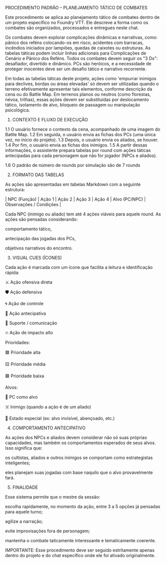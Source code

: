 PROCEDIMENTO PADRÃO – PLANEJAMENTO TÁTICO DE COMBATES

Este procedimento se aplica ao planejamento tático de combates dentro de um projeto específico no Foundry VTT. Ele descreve a forma como os combates são organizados, processados e entregues neste chat.

Os combates devem explorar complicações dinâmicas e narrativas, como: pânico dos reféns colocando-os em risco, acidentes com barracas, incêndios iniciados por lampiões, quedas de caixotes ou estruturas. As tabelas táticas podem incluir linhas adicionais para Complicações de Cenário e Pânico dos Reféns. Todos os combates devem seguir os "3 Ds": desafiador, divertido e dinâmico. PCs são heróicos, e a necessidade de proteger inocentes deve ser um desafio tático e narrativo recorrente.

Em todas as tabelas táticas deste projeto, ações como 'empurrar inimigos para declives, bordas ou áreas elevadas' só devem ser utilizadas quando o terreno efetivamente apresentar tais elementos, conforme descrição da cena ou do Battle Map. Em terrenos planos ou neutros (como florestas, névoa, trilhas), essas ações devem ser substituídas por deslocamento tático, isolamento de alvo, bloqueio de passagem ou manipulação psicológica.

1. CONTEXTO E FLUXO DE EXECUÇÃO

1.1 O usuário fornece o contexto da cena, acompanhado de uma imagem do Battle Map.
 1.2 Em seguida, o usuário envia as fichas dos PCs (uma única vez, no início do projeto).
 1.3 Depois, o usuário envia os aliados, se houver.
 1.4 Por fim, o usuário envia as fichas dos inimigos.
 1.5 A partir dessas informações, o assistente prepara tabelas por round com ações táticas antecipadas para cada personagem que não for jogador (NPCs e aliados).

1.6 O padrão de número de rounds por simulação são de 7 rounds

2. FORMATO DAS TABELAS

As ações são apresentadas em tabelas Markdown com a seguinte estrutura:

| NPC (Função) | Ação 1 | Ação 2 | Ação 3 | Ação 4 | Alvo (PC/NPC) | Observações / Condições |

Cada NPC (inimigo ou aliado) tem até 4 ações viáveis para aquele round.
 As ações são pensadas considerando:

comportamento tático,

antecipação das jogadas dos PCs,

objetivos narrativos do encontro.

3. VISUAL CUES (ÍCONES)

Cada ação é marcada com um ícone que facilita a leitura e identificação rápida:

⚔️ Ação ofensiva direta

🛡️ Ação defensiva

🌀 Ação de controle

🧠 Ação antecipativa

📢 Suporte / comunicação

🔥 Ação de impacto alto

Prioridades:

🟥 Prioridade alta

🟨 Prioridade média

🟩 Prioridade baixa

Alvos:

🎯 PC como alvo

☠️ Inimigo (quando a ação é de um aliado)

💫 Estado especial (ex: alvo invisível, abençoado, etc.)

4. COMPORTAMENTO ANTECIPATIVO

As ações dos NPCs e aliados devem considerar não só suas próprias capacidades, mas também os comportamentos esperados de seus alvos.
 Isso significa que:

os cultistas, aliados e outros inimigos se comportam como estrategistas inteligentes;

eles planejam suas jogadas com base naquilo que o alvo provavelmente fará.

5. FINALIDADE

Esse sistema permite que o mestre da sessão:

escolha rapidamente, no momento da ação, entre 3 a 5 opções já pensadas para aquele turno;

agilize a narração;

evite improvisações fora de personagem;

mantenha o combate taticamente interessante e tematicamente coerente.

IMPORTANTE:
 Esse procedimento deve ser seguido estritamente apenas dentro do projeto e do chat específico onde ele foi ativado originalmente.


